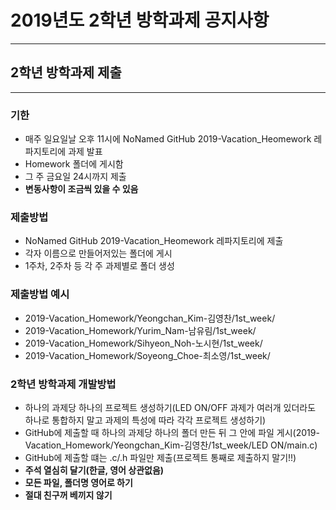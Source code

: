 # 2019년도 2학년 방학과제 공지사항

-------------------------------------------------------------------

## 2학년 방학과제 제출

-------------------------------------------------------------------

### 기한
- 매주 일요일날 오후 11시에 NoNamed GitHub 2019-Vacation_Heomework 레파지토리에 과제 발표
- Homework 폴더에 게시함
- 그 주 금요일 24시까지 제출
- **변동사항이 조금씩 있을 수 있음**

### 제출방법
- NoNamed GitHub 2019-Vacation_Heomework 레파지토리에 제출
- 각자 이름으로 만들어저있는 폴더에 게시
- 1주차, 2주차 등 각 주 과제별로 폴더 생성

### 제출방법 예시
- 2019-Vacation_Homework/Yeongchan_Kim-김영찬/1st_week/
- 2019-Vacation_Homework/Yurim_Nam-남유림/1st_week/
- 2019-Vacation_Homework/Sihyeon_Noh-노시현/1st_week/
- 2019-Vacation_Homework/Soyeong_Choe-최소영/1st_week/

### 2학년 방학과제 개발방법
- 하나의 과제당 하나의 프로젝트 생성하기(LED ON/OFF 과제가 여러개 있더라도 하나로 통합하지 말고 과제의 특성에 따라 각각 프로젝트 생성하기)
- GitHub에 제출할 때 하나의 과제당 하나의 폴더 만든 뒤 그 안에 파일 게시(2019-Vacation_Homework/Yeongchan_Kim-김영찬/1st_week/LED ON/main.c)
- GitHub에 제출할 떄는 .c/.h 파일만 제출(프로젝트 통째로 제출하지 말기!!)
- **주석 열심히 달기(한글, 영어 상관없음)**
- **모든 파일, 폴더명 영어로 하기**
- **절대 친구꺼 베끼지 않기**
